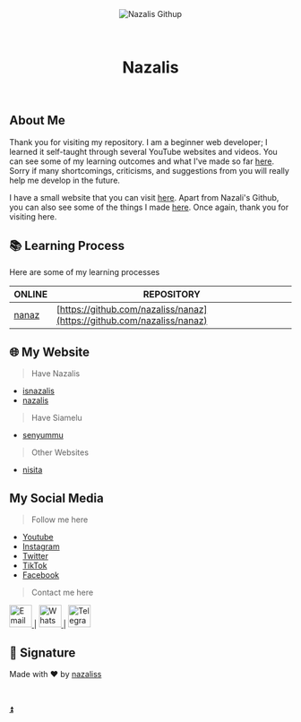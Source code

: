 <div align="center" id="top"> 
  <img src="./.github/app.gif" alt="Nazalis Githup" />

&#xa0;

</div>

<h1 align="center">Nazalis</h1>

<br>

## About Me

Thank you for visiting my repository. I am a beginner web developer; I learned it self-taught through several YouTube websites and videos. You can see some of my learning outcomes and what I've made so far <a href="https://nazaliss.github.io" target="_blank">here</a>. Sorry if many shortcomings, criticisms, and suggestions from you will really help me develop in the future.

I have a small website that you can visit <a href="https://nazalis.com" target="_blank">here</a>. Apart from Nazali's Github, you can also see some of the things I made <a href="https://nazalis.my.id" target="_blank">here</a>. Once again, thank you for visiting here.

## 📚 Learning Process

Here are some of my learning processes

| ONLINE                                    | REPOSITORY                                                             |
| ----------------------------------------- | ---------------------------------------------------------------------- |
| [nanaz](https://nazaliss.github.io/nanaz) | [https://github.com/nazaliss/nanaz](https://github.com/nazaliss/nanaz) |

## 🌐 My Website

> Have Nazalis

- [isnazalis](https://nazalis.my.id/)
- [nazalis](https://nazalis.com/)

> Have Siamelu

- [senyummu](https://siamelu.my.id/)

> Other Websites

- [nisita](https://nisita.000webhostapp.com)

## My Social Media

> Follow me here

- <a href="https://www.youtube.com/@nazaliss_" target="_blank">Youtube</a>
- <a href="https://www.instagram.com/nazaliss_" target="_blank">Instagram</a>
- <a href="https://twitter.com/nazaliss_" target="_blank">Twitter</a>
- <a href="https://www.tiktok.com/@nazaliss_" target="_blank">TikTok</a>
- <a href="https://www.facebook.com/nazaliss" target="_blank">Facebook</a>

> Contact me here

<a href="#" target="_blank"><img height="40" width="40" src="https://camo.githubusercontent.com/a6d8a862aecb6411e963408e9b3c7666ab357cdfecc14a3a13645eb489688cc8/68747470733a2f2f6564656e742e6769746875622e696f2f537570657254696e7949636f6e732f696d616765732f7376672f676d61696c5f6f6c642e737667"  alt="Email" />
</a> | <a href="#" target="_blank"><img height="40" width="40" src="https://camo.githubusercontent.com/945d32cdd8d51fe844ca8b2976914ae8786586607aee1cba24d7318e24b30411/68747470733a2f2f6564656e742e6769746875622e696f2f537570657254696e7949636f6e732f696d616765732f7376672f77686174736170702e737667"  alt="WhatsApp" />
</a> | <a href="#" target="_blank"><img height="40" width="40" src="https://camo.githubusercontent.com/f4b401dd7cd9b7840fd31acafd49e151a80e4c9600bf219934461b96dd98e013/68747470733a2f2f6564656e742e6769746875622e696f2f537570657254696e7949636f6e732f696d616765732f7376672f74656c656772616d2e737667"  alt="Telegram" />
</a>

## 👋 Signature

Made with :heart: by <a href="https://github.com/nazaliss" target="_blank">nazaliss</a>

&#xa0;

<a href="#top">⏫</a>
